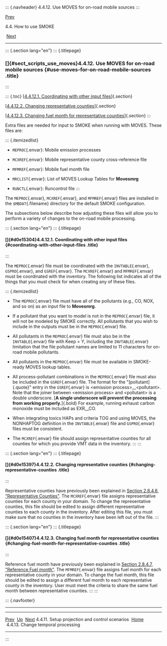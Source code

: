 ::: {.navheader}
4.4.12. Use MOVES for on-road mobile sources
:::

[Prev](ch04s04s11.html) 

4.4. How to use SMOKE

 [Next](ch04s04s13.html)

------------------------------------------------------------------------

::: {.section lang="en"}
::: {.titlepage}
<div>

<div>

### []{#sect_scripts_use_moves}4.4.12. Use MOVES for on-road mobile sources {#use-moves-for-on-road-mobile-sources .title}

</div>

</div>
:::

::: {.toc}
[[4.4.12.1. Coordinating with other input
files](ch04s04s12.html#d0e15304)]{.section}

[[4.4.12.2. Changing representative
counties](ch04s04s12.html#d0e15397)]{.section}

[[4.4.12.3. Changing fuel month for representative
counties](ch04s04s12.html#d0e15407)]{.section}
:::

Extra files are needed for input to SMOKE when running with MOVES. These
files are:

::: {.itemizedlist}
-   `MEPROC`{.envar}: Mobile emission processes

-   `MCXREF`{.envar}: Mobile representative county cross-reference file

-   `MFMREF`{.envar}: Mobile fuel month file

-   `MRCLIST`{.envar}: List of MOVES Lookup Tables for **Movesmrg**

-   `RUNCTL`{.envar}: Runcontrol file
:::

The `MEPROC`{.envar}, `MCXREF`{.envar}, and `MFMREF`{.envar} files are
installed in the `$MBDAT`{.filename} directory for the default SMOKE
configuration.

The subsections below describe how adjusting these files will allow you
to perform a variety of changes to the on-road mobile processing.

::: {.section lang="en"}
::: {.titlepage}
<div>

<div>

#### []{#d0e15304}4.4.12.1. Coordinating with other input files {#coordinating-with-other-input-files .title}

</div>

</div>
:::

The `MEPROC`{.envar} file must be coordinated with the
`INVTABLE`{.envar}, `GSPRO`{.envar}, and `GSREF`{.envar}. The
`MCXREF`{.envar} and `MFMREF`{.envar} must be coordinated with the
inventory. The following list indicates all of the things that you must
check for when creating any of these files.

::: {.itemizedlist}
-   The `MEPROC`{.envar} file must have all of the pollutants (e.g., CO,
    NOX, and so on) as an input file to **Movesmrg**.

-   If a pollutant that you want to model is not in the `MEPROC`{.envar}
    file, it will not be modeled by SMOKE correctly. All pollutants that
    you wish to include in the outputs must be in the `MEPROC`{.envar}
    file.

-   All pollutants in the `MEPROC`{.envar} file must also be in the
    `INVTABLE`{.envar} file with Keep = Y, including the
    `INVTABLE`{.envar} limitation that the file pollutant names are
    limited to 11 characters for on-road mobile pollutants.

-   All pollutants in the `MEPROC`{.envar} file must be available in
    SMOKE-ready MOVES lookup tables.

-   All process-pollutant combinations in the `MEPROC`{.envar} file must
    also be included in the `GSREF`{.envar} file. The format for the
    "[pollutant]{.quote}" entry in the `GSREF`{.envar} is \<emission
    process\>\_\_\<pollutant\>. Note that the joiner between \<emission
    process\> and \<pollutant\> is a double underscore. [**A single
    underscore will prevent the processing from working
    properly.**]{.bold} For example, running exhaust carbon monoxide
    must be included as EXR\_\_CO.

-   When integrating toxics HAPs and criteria TOG and using MOVES, the
    NONHAPTOG definition in the `INVTABLE`{.envar} file and
    `GSPRO`{.envar} files must be consistent.

-   The `MCXREF`{.envar} file should assign representative counties for
    all counties for which you provide VMT data in the inventory.
:::
:::

::: {.section lang="en"}
::: {.titlepage}
<div>

<div>

#### []{#d0e15397}4.4.12.2. Changing representative counties {#changing-representative-counties .title}

</div>

</div>
:::

Representative counties have previously been explained in
[Section 2.8.4.6, "Representative
Counties"](ch02s08s04.html#sect_concepts_reference_counties_moves "2.8.4.6. Representative Counties").
The `MCXREF`{.envar} file assigns representative counties for each
county in your domain. To change the representative counties, this file
should be edited to assign different representative counties to each
county in the inventory. After editing this file, you must make sure
that no counties in the inventory have been left out of the file.
:::

::: {.section lang="en"}
::: {.titlepage}
<div>

<div>

#### []{#d0e15407}4.4.12.3. Changing fuel month for representative counties {#changing-fuel-month-for-representative-counties .title}

</div>

</div>
:::

Reference fuel month have previously been explained in [Section 2.8.4.7,
"Reference Fuel
month"](ch02s08s04.html#sect_concepts_moves_reference_fuel_month "2.8.4.7. Reference Fuel month").
The `MFMREF`{.envar} file assigns fuel month for each representative
county in your domain. To change the fuel month, this file should be
edited to assign a different fuel month to each representative county in
the inventory. User must meet the criteria to share the same fuel month
between representative counties.
:::
:::

::: {.navfooter}

------------------------------------------------------------------------

  ------------------------------------------------- -------------------- -------------------------------------
  [Prev](ch04s04s11.html)                            [Up](ch04s04.html)                [Next](ch04s04s13.html)
  4.4.11. Setup projection and control scenarios     [Home](index.html)     4.4.13. Change temporal processing
  ------------------------------------------------- -------------------- -------------------------------------
:::
